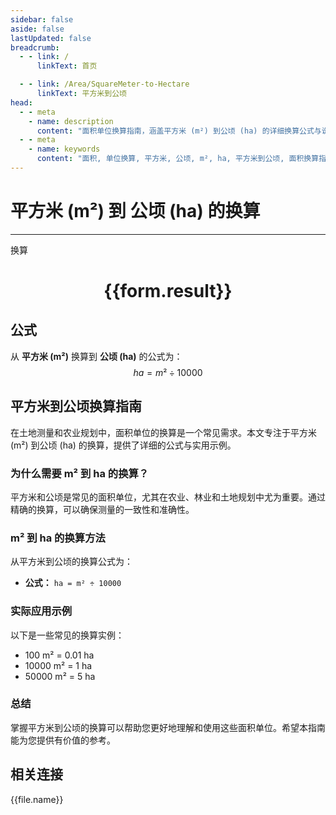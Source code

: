 ```yaml
---
sidebar: false
aside: false
lastUpdated: false
breadcrumb:
  - - link: /
      linkText: 首页

  - - link: /Area/SquareMeter-to-Hectare
      linkText: 平方米到公顷
head:
  - - meta
    - name: description
      content: "面积单位换算指南，涵盖平方米 (m²) 到公顷 (ha) 的详细换算公式与说明。"
  - - meta
    - name: keywords
      content: "面积, 单位换算, 平方米, 公顷, m², ha, 平方米到公顷, 面积换算指南"
---
```

# 平方米 (m²) 到 公顷 (ha) 的换算
---
<script setup>
import { onMounted, reactive, inject, ref } from 'vue'
import { NButton, NForm, NFormItem, NInput, NInputNumber, NSelect, NCard, useMessage,NGrid ,NGi } from 'naive-ui'
import { defineClientComponent } from 'vitepress'
import { Area } from '../../files';

const convert = inject('convert')

const form = reactive({
  number: null,
  result: '',
})

const convertHandler = () => {
  if (form.number !== null && !isNaN(form.number)) {
    const convertedValue = parseFloat(form.number) / 10000
    form.result = `${form.number}m² = ${convertedValue.toFixed(4)}ha`
  } else {
    form.result = '请输入有效的数值。'
  }
}
</script>

<n-form size="large" :model="form">
  <n-form-item label="平方米 (m²)">
    <n-input-number v-model:value="form.number" placeholder="输入平方米" style="width: 100%" />
  </n-form-item>
  <n-form-item>
    <n-button type="info" @click="convertHandler" block>换算</n-button>
  </n-form-item>
</n-form>

<n-card  embedded :bordered="false" hoverable>
  <div  style="text-align:center">
    <h1>{{form.result}}</h1>
  </div>
</n-card>

## 公式

从 **平方米 (m²)** 换算到 **公顷 (ha)** 的公式为：
$$ ha = m² \div 10000 $$

## 平方米到公顷换算指南

在土地测量和农业规划中，面积单位的换算是一个常见需求。本文专注于平方米 (m²) 到公顷 (ha) 的换算，提供了详细的公式与实用示例。

### 为什么需要 m² 到 ha 的换算？

平方米和公顷是常见的面积单位，尤其在农业、林业和土地规划中尤为重要。通过精确的换算，可以确保测量的一致性和准确性。

### m² 到 ha 的换算方法

从平方米到公顷的换算公式为：

- **公式：** `ha = m² ÷ 10000`

### 实际应用示例

以下是一些常见的换算实例：

- 100 m² = 0.01 ha
- 10000 m² = 1 ha
- 50000 m² = 5 ha

### 总结

掌握平方米到公顷的换算可以帮助您更好地理解和使用这些面积单位。希望本指南能为您提供有价值的参考。

## 相关连接
<n-grid x-gap="12" :cols="2">
  <n-gi v-for="(file, index) in Area" :key="index">
    <n-button
      text
      tag="a"
      :href="file.path"
      type="info"
    >
      {{file.name}}
    </n-button>
  </n-gi>
</n-grid>